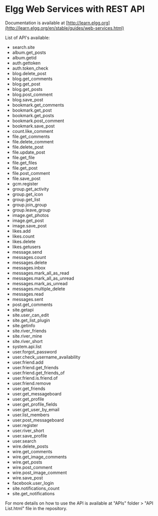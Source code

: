 Elgg Web Services with REST API
============

Documentation is available at [http://learn.elgg.org](http://learn.elgg.org/en/stable/guides/web-services.html)

List of API's available:

* search.site
* album.get_posts
* album.getid
* auth.gettoken
* auth.token_check
* blog.delete_post
* blog.get_comments
* blog.get_post
* blog.get_posts
* blog.post_comment
* blog.save_post
* bookmark.get_comments
* bookmark.get_post
* bookmark.get_posts
* bookmark.post_comment
* bookmark.save_post
* count.like_comment
* file.get_comments
* file.delete_comment
* file.delete_post
* file.update_post
* file.get_file
* file.get_files
* file.get_post
* file.post_comment
* file.save_post
* gcm.register
* group.get_activity
* group.get_icon
* group.get_list
* group.join_group
* group.leave_group
* image.get_photos
* image.get_post
* image.save_post
* likes.add
* likes.count
* likes.delete
* likes.getusers
* message.send
* messages.count
* messages.delete
* messages.inbox
* messages.mark_all_as_read
* messages.mark_all_as_unread
* messages.mark_as_unread
* messages.multiple_delete
* messages.read
* messages.sent
* post.get_comments
* site.getapi
* site.user_can_edit
* site.get_list_plugin
* site.getinfo
* site.river_friends
* site.river_mine
* site.river_short
* system.api.list
* user.forgot_password
* user.check_username_availability
* user.friend.add
* user.friend.get_friends
* user.friend.get_friends_of
* user.friend.is.friend.of
* user.friend.remove
* user.get_friends
* user.get_messageboard
* user.get_profile
* user.get_profile_fields
* user.get_user_by_email
* user.list_members
* user.post_messageboard
* user.register
* user.river_short
* user.save_profile
* user.search
* wire.delete_posts
* wire.get_comments
* wire.get_image_comments
* wire.get_posts
* wire.post_comment
* wire.post_image_comment
* wire.save_post
* facebook.user_login
* site.notifications_count
* site.get_notifications

For more details on how to use the API is available at "APIs" folder > "API List.html" file in the repository.